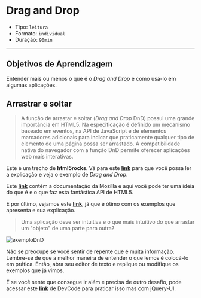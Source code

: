 # Drag and Drop

- Tipo: `leitura`
- Formato: `individual`
- Duração: `90min`

***

## Objetivos de Aprendizagem

Entender mais ou menos o que é o *Drag and Drop* e como usá-lo em algumas aplicações.

## Arrastrar e soltar

>A função de arrastar e soltar (*Drag and Drop* DnD) possui uma grande importância em HTML5. Na especificação é definido um mecanismo baseado em eventos, na API de JavaScript e de elementos marcadores adicionais para indicar que praticamente qualquer tipo de elemento de uma página possa ser arrastado. A compatibilidade nativa do navegador com a função DnD permite oferecer aplicações web mais interativas.

Este é um trecho de **html5rocks**. Vá para este **[link](https://www.html5rocks.com/es/tutorials/dnd/basics/)** para que você possa ler a explicação e veja o exemplo de *Drag and Drop*.

Este **[link](https://developer.mozilla.org/es/docs/DragDrop/Drag_and_Drop)** contém a documentação da Mozilla e aqui você pode ter uma ideia do que é e o que faz esta fantástica API de HTML5.

E por último, vejamos este **[link](http://www.desarrollolibre.net/blog/tema/45/html/el-drag-and-drop-en-html5-javascript#.Wniowa6WbIU)**, já que é ótimo com os exemplos que apresenta e sua explicação.

>Uma aplicação deve ser intuitiva e o que mais intuitivo do que arrastar um "objeto" de uma parte para outra?

![exemploDnD](http://www.desarrollolibre.net/public/images/example/html/drag-and-drop/ejemplo-drag-and-drop-html5.gif)

Não se preocupe se você sentir de repente que é muita informação. Lembre-se de que a melhor maneira de entender o que lemos é colocá-lo em prática. Então, abra seu editor de texto e replique ou modifique os exemplos que já vimos.

E se você sente que consegue ir além e precisa de outro desafio, pode acessar este **[link](https://devcode.la/tutoriales/draggable-con-jquery-ui/)** de DevCode para praticar isso mas com jQuery-UI.
